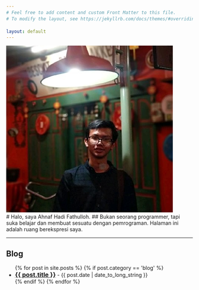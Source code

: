 ```yaml
---
# Feel free to add content and custom Front Matter to this file.
# To modify the layout, see https://jekyllrb.com/docs/themes/#overriding-theme-defaults

layout: default
---
```


<div class="profile" markdown="1">
  <div class="profile-photo">
    <img class="avatar" src="assets/images/foto_square.png" alt="Ahnaf Hadi Fathulloh" />  
  </div>
  <div class="description" markdown="1">
# Halo, saya Ahnaf Hadi Fathulloh.
## Bukan seorang programmer, tapi suka belajar dan membuat sesuatu dengan pemrograman. Halaman ini adalah ruang berekspresi saya.
  </div>
</div>
<hr>


<div class="content">
<div class="blog-list" markdown="1">

## Blog

  <ul>
    {% for post in site.posts %}
      {% if post.category == 'blog' %}
      <li>
        <h3 style="display:inline;"><a href="{{ post.url }}">{{ post.title }}</a></h3> - {{ post.date | date_to_long_string }}
      </li>
      {% endif %}
    {% endfor %}
  </ul>
</div>

<!-- <div class="sidebar" markdown="1">
## Buku

  <ul>
    {% for post in site.posts %}
      {% if post.category == 'buku' %}
      <li>
        <h3 style="display:inline;"><a href="{{ post.url }}">{{ post.title }}</a></h3>
      </li>
      {% endif %}
    {% endfor %}
  </ul>
</div> -->
</div>
